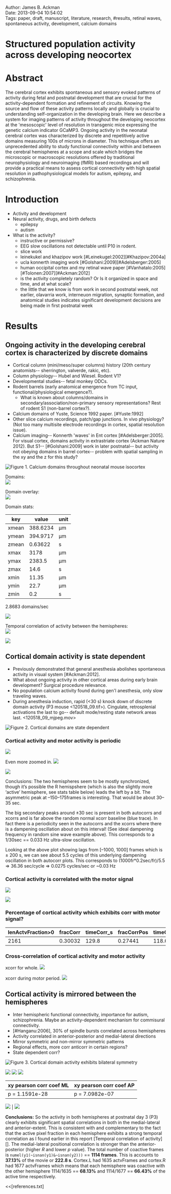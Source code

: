 Author: James B. Ackman  
Date: 2013-09-04 10:54:02  
Tags: paper, draft, manuscript, literature, research, #results, retinal waves, spontaneous activity, development, calcium domains  

# Structured population activity across developing neocortex  

# Abstract  

The cerebral cortex exhibits spontaneous and sensory evoked patterns of activity during fetal and postnatal development that are crucial for the activity-dependent formation and refinement of circuits. Knowing the source and flow of these activity patterns locally and globally is crucial to understanding self-organization in the developing brain. Here we describe a system for imaging patterns of activity throughout the developing neocortex at the 'mesoscopic' level of resolution in transgenic mice expressing the genetic calcium indicator GCaMP3. Ongoing activity in the neonatal cerebral cortex was characterized by discrete and repetitively active domains measuring 100s of microns in diameter. This technique offers an unprecedented ability to study functional connectivity within and between the cerebral hemispheres at a scope and scale which bridges the microscopic or macroscopic resolutions offered by traditional neurophysiology and neuroimaging (fMRI) based recordings and will provide a practical means to assess cortical connectivity with high spatial resolution in pathophysiological models for autism, epilepsy, and schizophrenia.




# Introduction  

<!--- some of this intro material needs to be combined with abstract for a Nature letter --->

- Activity and development
- Neural activity, drugs, and birth defects
	- epilepsy
	- autism
- What is the activity?
     - instructive or permissive?
     - EEG slow oscillations not detectable until P10 in rodent.
     - slice work
     - leinekukel and khazipov work [#Leinekugel:2002][#Khazipov:2004a]
     - ucla konnerth imaging work [#Golshani:2009][#Adelsberger:2005]
     - human occipital cortex and my retinal wave paper [#Vanhatalo:2005][#Tolonen:2007][#Ackman:2012]
     - is the activity completely random? Or Is it organized in space and time, and at what scale?
     - the little that we know is from work in second postnatal week, not earlier, olavarria work, interneuon migration, synaptic formation, and anatomical studies indicates significant development decisions are being made in first postnatal week




# Results

## Ongoing activity in the developing cerebral cortex is characterized by discrete domains

* Cortical column (mini/meso/super columns) history (20th century anatomists-- sherrington, valverde, rakic, etc). 
* Column physiology-- Hubel and Wiesel. Rodent V1?
* Developmental studies-- fetal monkey ODCs. 
* Rodent barrels (early anatomical emergence from TC input, functional/physiological emergence?). 
	* What is known about columns/domains in secondary/association/non-primary sensory representations? Rest of rodent S1 (non-barrel cortex?). 
* Calcium domains of Yuste, Science 1992 paper. [#Yuste:1992]
* Other slice calcium recordings, patch/gap junctions. In vivo physiology? (Not too many multisite electrode recordings in cortex, spatial resolution issue). 
* Calcium imaging-- Konnerth 'waves' in Ent cortex [#Adelsberger:2005]. For visual cortex, domains activity in extrastriate cortex (Ackman Nature 2012). But S1-- [#Golshani:2009] work in later postnatal-- but activity not obeying domains in barrel cortex-- problem with spatial sampling in the xy and the z for this study?


![**Figure 1.** Calcium domains throughout neonatal mouse isocortex](figure1.png)



Domains:  
![](../figures/Screen_Shot_2013-03-29_at_12.06.25_PM_crop.png)

Domain overlay:  
![](../figures/Screen_Shot_2013-05-14_at_4.11.51_PM_crop.png)


Domain stats:  

key | value | unit
--- | --- | ---
xmean | 388.6234 | µm
ymean | 394.9717 | µm
zmean | 0.63622 | s
xmax | 3178 | µm
ymax | 2383.5 | µm
zmax | 14.6 | s
xmin | 11.35 | µm
ymin | 22.7 | µm
zmin | 0.2 | s

2.8683 domains/sec


![](file:///Volumes/Vega/Users/ackman/Data/2photon/120518i/120518_07_connComponents_BkgndSubtr60px-20130327-163111domains20130402-151440.png)



Temporal correlation of activity between the hemispheres:  
![](../figures/Screen_Shot_2013-04-30_at_3.02.20_PM.png)

<!--
![](../figures/Screen_Shot_2013-04-03_at_8.42.49_AM.png)
![](../figures/Screen_Shot_2013-04-03_at_10.04.36_AM.png)
-->



![](../figures/Screen_Shot_2013-04-08_at_8.47.19_AM.png)










## Cortical domain activity is state dependent  ##

* Previously demonstrated that general anesthesia abolishes spontaneous activity in visual system [#Ackman:2012]. 
* What about ongoing activity in other cortical areas during early brain development? Surgical procedure relevance.
* No population calcium activity found during gen'l anesthesia, only slow traveling waves.
* During anesthesia induction, rapid (<30 s) knock down of discrete domain activity (P3 mouse <120518_09.tif>). Cingulate, retrosplenial activations the last to go-- default mode/resting state network areas last.
<120518_09_mjpeg.mov>


![**Figure 2.** Cortical domains are state dependent](figure2.png)


### Cortical activity and motor activity is periodic

![](../figures/Screen_Shot_2013-04-08_at_2.31.33_PM.png)

Even more zoomed in. 
![](../figures/Screen_Shot_2013-04-08_at_2.34.50_PM.png)


![](../figures/Screen_Shot_2013-05-02_at_10.53.40_AM.png)

Conclusions: The two hemispheres seem to be mostly synchronized, though it’s possible the R hemispshere (which is also the slightly more ‘active’ hemisphere, see stats table below) leads the left by a bit. The asymmetric peak at –150–175frames is interesting. That would be about 30–35 sec.

The big secondary peaks around ±30 sec is present in both autocorrs and xcorrs and is far above the random normal xcorr baseline (blue trace). In fact there is a periodicity seen in the autocorrs and the xcorrs where there is a dampening oscillation about on this interval! (See ideal dampening frequency in random sine wave example above). This corresponds to a 1/30sec == 0.033 Hz ultra-slow oscillation.

Looking at the above plot showing lags from [–1000, 1000] frames which is ± 200 s, we can see about 5.5 cycles of this underlying dampening oscillation in both autocorr plots. This corresponds to (1000fr*0.2sec/fr)/5.5 => 36.36 sec/cycle => 0.0275 cycles/sec or ~0.03 Hz



### Cortical activity is correlated with the motor signal

![](../figures/Screen_Shot_2013-04-25_at_5.18.36_PM.png)

![](../figures/Screen_Shot_2013-04-25_at_3.59.05_PM.png)

### Percentage of cortical activity which exhibits corr with motor signal?

lenActvFraction>0 | fracCorr | timeCorr_s | fracCorrPos | timeCorrPos_s | fracCorrNeg | timeCorrNeg_s
 --- | --- | --- | --- | --- | --- | ---
2161 | 0.30032 | 129.8 | 0.27441 | 118.6 | 0.025914 | 11.2


### Cross-correlation of cortical activity and motor activity
xcorr for whole. 
![](../figures/Screen_Shot_2013-04-24_at_2.39.50_PM.png)

xcorr during motor period. 
![](../figures/Screen_Shot_2013-04-24_at_3.11.10_PM.png)





## Cortical activity is mirrored between the hemispheres ##

* Inter hemispheric functional connectivity, importance for autism, schizophrenia. Maybe an activity-dependent mechanism for commisural connectivity.
* [#Hanganu:2006], 30% of spindle bursts correlated across hemispheres
* Activity correlated in anterior-posterior and medial-lateral directions
* Mirror symmetric and non-mirror symmetric patterns
* Regional effects, more corr anticorr in certain regions?
* State dependent corr?

<!--
* sensory input required or stimulation experiments?
* Each hemisphere 'training' the other one in preparation for behaviorally relevant sensory-motor imitations '[[mirror_neurons]]' hypothesis?  -->


![**Figure 3.** Cortical domain activity exhibits bilateral symmetry](figure3.png)


![](../figures/Screen_Shot_2013-04-23_at_8.45.18_AM.png)
![](../figures/Screen_Shot_2013-04-23_at_8.46.27_AM.png)
![](../figures/Screen_Shot_2013-04-23_at_8.51.55_AM.png)

xy pearson corr coef ML | xy pearson corr coef AP
--- | ---
p = 1.1591e-28 | p = 7.0982e-07

![](../figures/Screen_Shot_2013-04-22_at_4.29.28_PM.png) | ![](../figures/Screen_Shot_2013-04-22_at_4.29.24_PM.png)



**Conclusions:** So the activity in both hemispheres at postnatal day 3 (P3) clearly exhibits significant spatial correlations in  both in the medial-lateral and anterior-extent. This is consistent with and complementary to the fact that the active pixel fraction in each hemisphere exhibits a strong temporal correlation as I found earlier in this report [Temporal correlation of activity][]. The medial-lateral positional correlation is stronger than the anterior-posterior (higher *R* and lower *p* value).   The total number of coactive frames is `numel(y1(~isnan(y1)&~isnan(y2)))` == **1114 frames**. This is accounts to **37.13%** of the movie or **222.8 s**. Cortex.L had 1635 actvFrames and cortex.R had 1677 actvFrames which means that each hemisphere was coactive with the other hemisphere 1114/1635 == **68.13%** and 1114/1677 == **66.43%** of the active time respectively. 



<!--- # References --->

<<[references.txt]

